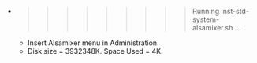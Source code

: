 * >>>>>>>>> Running inst-std-system-alsamixer.sh ...
  * Insert Alsamixer menu in Administration.
  * Disk size = 3932348K. Space Used = 4K.
